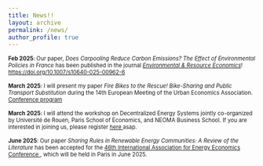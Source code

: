 ```yaml
---
title: News!!
layout: archive
permalink: /news/
author_profile: true
---
```


<span style="font-size: 0.8em;"> **Feb 2025**: Our paper, *Does Carpooling Reduce Carbon Emissions? The Effect of Environmental Policies in France* has been published in the journal <a href="https://link.springer.com/journal/10640" title="ERE">*Environmental & Resource Economics*</a>! <a href="https://doi.org/10.1007/s10640-025-00962-6" title="DOI"> https://doi.org/10.1007/s10640-025-00962-6 </a> </span>

<span style="font-size: 0.8em;"> **March 2025**: I will present my paper *Fire Bikes to the Rescue! Bike-Sharing and Public Transport Substitution* during the 14th European Meeting of the Urban Economics Association. <a href="https://urbaneconomics.org/meetings/emuea2025/program.html" title="ERE"> Conference program </a>

<span style="font-size: 0.8em;"> **March 2025**: I will attend the workshop on Decentralized Energy Systems jointly co-organized by Université de Rouen, Paris School of Economics, and NEOMA Business School. If you are interested in joining us, please register <a href="https://forms.office.com/pages/responsepage.aspx?id=MXuE6nPcZE646VTLI3aI8wOahX1bM1ZPjb7wzpIUefFUM1FLWlpHMzZWTUZVVkNIR0JCT0RHVkZSRi4u&route=shorturl" title="ERE"> here </a> asap.

<span style="font-size: 0.8em;"> **June 2025**: Our paper *Sharing Rules in Renewable Energy Communities: A Review of the Literature* has been accepted for the <a href="https://iaee2025paris.org/" title="IAEE"> 46th International Association for Energy Economics Conference </a>, which will be held in Paris in June 2025.
